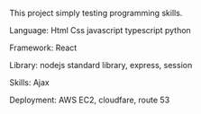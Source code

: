 This project simply testing programming skills. 

Language:
Html Css javascript typescript python

Framework:
React

Library:
nodejs standard library, express, session

Skills:
Ajax

Deployment:
AWS EC2, cloudfare, route 53
